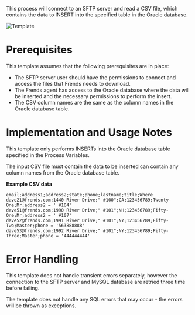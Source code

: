 This process will connect to an SFTP server and read a CSV file, which contains  the data to INSERT into the specified table in the Oracle database.

![Template](assets/CSV_file_from_SFTP_server_to_Oracle_DB_Update.svg)

# Prerequisites

This template assumes that the following prerequisites are in place:

- The SFTP server user should have the permissions to connect and access 
  the files that Frends needs to download.
- The Frends agent has access to the Oracle database where the data will be inserted and the necessary permissions to perform the insert.
- The CSV column names are the same as the column names in the Oracle database table.

# Implementation and Usage Notes

This template only performs INSERTs into the Oracle database table specified in the Process Variables.

The input CSV file must contain the data to be inserted can contain any column names from the Oracle database table.

**Example CSV data**

```
email;address1;address2;state;phone;lastname;title;Where
dave21@frends.com;1440 River Drive;" #100";CA;123456789;Twenty-One;Mr;address2 = ' #104'
dave51@frends.com;1990 River Drive;" #101";NH;123456789;Fifty-One;Mr;address2 = ' #107'
dave52@frends.com;1991 River Drive;" #101";NY;123456789;Fifty-Two;Master;phone = '563888888'
dave53@frends.com;1992 River Drive;" #101";NY;123456789;Fifty-Three;Master;phone = '444444444'
```

# Error Handling

This template does not handle transient errors separately, however the connection to the SFTP server and MySQL database are retried three time before failing.

The template does not handle any SQL errors that may occur - the errors will be thrown as exceptions.
